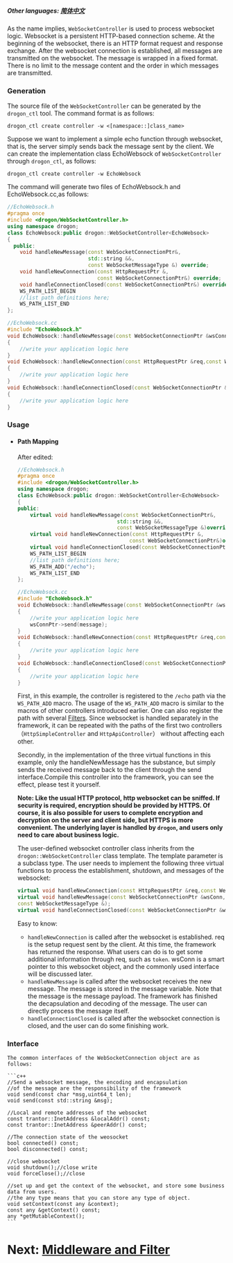 ##### Other languages: [简体中文](/CHN//CHN/CHN-04-3-控制器-WebSocketController)

As the name implies, `WebSocketController` is used to process websocket logic. Websocket is a persistent HTTP-based connection scheme. At the beginning of the websocket, there is an HTTP format request and response exchange. After the websocket connection is established, all messages are transmitted on the websocket. The message is wrapped in a fixed format. There is no limit to the message content and the order in which messages are transmitted.

### Generation

The source file of the `WebSocketController` can be generated by the `drogon_ctl` tool. The command format is as follows:

```shell
drogon_ctl create controller -w <[namespace::]class_name>
```

Suppose we want to implement a simple echo function through websocket, that is, the server simply sends back the message sent by the client. We can create the implementation class EchoWebsock of `WebSocketController` through `drogon_ctl`, as follows:

```shell
drogon_ctl create controller -w EchoWebsock
```

The command will generate two files of EchoWebsock.h and EchoWebsock.cc,as follows:

```c++
//EchoWebsock.h
#pragma once
#include <drogon/WebSocketController.h>
using namespace drogon;
class EchoWebsock:public drogon::WebSocketController<EchoWebsock>
{
  public:
    void handleNewMessage(const WebSocketConnectionPtr&,
                          std::string &&,
                          const WebSocketMessageType &) override;
    void handleNewConnection(const HttpRequestPtr &,
                             const WebSocketConnectionPtr&) override;
    void handleConnectionClosed(const WebSocketConnectionPtr&) override;
    WS_PATH_LIST_BEGIN
    //list path definitions here;
    WS_PATH_LIST_END
};
```

```c++
//EchoWebsock.cc
#include "EchoWebsock.h"
void EchoWebsock::handleNewMessage(const WebSocketConnectionPtr &wsConnPtr,std::string &&message)
{
    //write your application logic here
}
void EchoWebsock::handleNewConnection(const HttpRequestPtr &req,const WebSocketConnectionPtr &wsConnPtr)
{
    //write your application logic here
}
void EchoWebsock::handleConnectionClosed(const WebSocketConnectionPtr &wsConnPtr)
{
    //write your application logic here
}
```

### Usage

- #### Path Mapping

  After edited:

  ```c++
  //EchoWebsock.h
  #pragma once
  #include <drogon/WebSocketController.h>
  using namespace drogon;
  class EchoWebsock:public drogon::WebSocketController<EchoWebsock>
  {
  public:
      virtual void handleNewMessage(const WebSocketConnectionPtr&,
                                  std::string &&,
                                  const WebSocketMessageType &)override;
      virtual void handleNewConnection(const HttpRequestPtr &,
                                      const WebSocketConnectionPtr&)override;
      virtual void handleConnectionClosed(const WebSocketConnectionPtr&)override;
      WS_PATH_LIST_BEGIN
      //list path definitions here;
      WS_PATH_ADD("/echo");
      WS_PATH_LIST_END
  };
  ```

  ```c++
  //EchoWebsock.cc
  #include "EchoWebsock.h"
  void EchoWebsock::handleNewMessage(const WebSocketConnectionPtr &wsConnPtr,std::string &&message)
  {
      //write your application logic here
      wsConnPtr->send(message);
  }
  void EchoWebsock::handleNewConnection(const HttpRequestPtr &req,const WebSocketConnectionPtr &wsConnPtr)
  {
      //write your application logic here
  }
  void EchoWebsock::handleConnectionClosed(const WebSocketConnectionPtr &wsConnPtr)
  {
      //write your application logic here
  }
  ```

  First, in this example, the controller is registered to the `/echo` path via the `WS_PATH_ADD` macro. The usage of the `WS_PATH_ADD` macro is similar to the macros of other controllers introduced earlier. One can also register the path with several [Filters](/ENG//ENG/ENG-05-Middleware-and-Filter). Since websocket is handled separately in the framework, it can be repeated with the paths of the first two controllers（`HttpSimpleController` and `HttpApiController`） without affecting each other.

  Secondly, in the implementation of the three virtual functions in this example, only the handleNewMessage has the substance, but simply sends the received message back to the client through the send interface.Compile this controller into the framework, you can see the effect, please test it yourself.

  **Note: Like the usual HTTP protocol, http websocket can be sniffed. If security is required, encryption should be provided by HTTPS. Of course, it is also possible for users to complete encryption and decryption on the server and client side, but HTTPS is more convenient. The underlying layer is handled by `drogon`, and users only need to care about business logic.**

  The user-defined websocket controller class inherits from the `drogon::WebSocketController` class template. The template parameter is a subclass type. The user needs to implement the following three virtual functions to process the establishment, shutdown, and messages of the websocket:

  ```c++
  virtual void handleNewConnection(const HttpRequestPtr &req,const WebSocketConnectionPtr &wsConn);
  virtual void handleNewMessage(const WebSocketConnectionPtr &wsConn,std::string &&message,
  const WebSocketMessageType &);
  virtual void handleConnectionClosed(const WebSocketConnectionPtr &wsConn);
  ```

  Easy to know:

  - `handleNewConnection` is called after the websocket is established. req is the setup request sent by the client. At this time, the framework has returned the response. What users can do is to get some additional information through req, such as `token`. wsConn is a smart pointer to this websocket object, and the commonly used interface will be discussed later.
  - `handleNewMessage` is called after the websocket receives the new message. The message is stored in the message variable. Note that the message is the message payload. The framework has finished the decapsulation and decoding of the message. The user can directly process the message itself.
  - `handleConnectionClosed` is called after the websocket connection is closed, and the user can do some finishing work.

### Interface

    The common interfaces of the WebSocketConnection object are as follows:

    ```c++
    //Send a websocket message, the encoding and encapsulation
    //of the message are the responsibility of the framework
    void send(const char *msg,uint64_t len);
    void send(const std::string &msg);

    //Local and remote addresses of the websocket
    const trantor::InetAddress &localAddr() const;
    const trantor::InetAddress &peerAddr() const;

    //The connection state of the weosocket
    bool connected() const;
    bool disconnected() const;

    //close websocket
    void shutdown();//close write
    void forceClose();//close

    //set up and get the context of the websocket, and store some business data from users.
    //the any type means that you can store any type of object.
    void setContext(const any &context);
    const any &getContext() const;
    any *getMutableContext();
    ```

# Next: [Middleware and Filter](/drogon-docs/#/ENG/ENG-05-Middleware-and-Filter)
